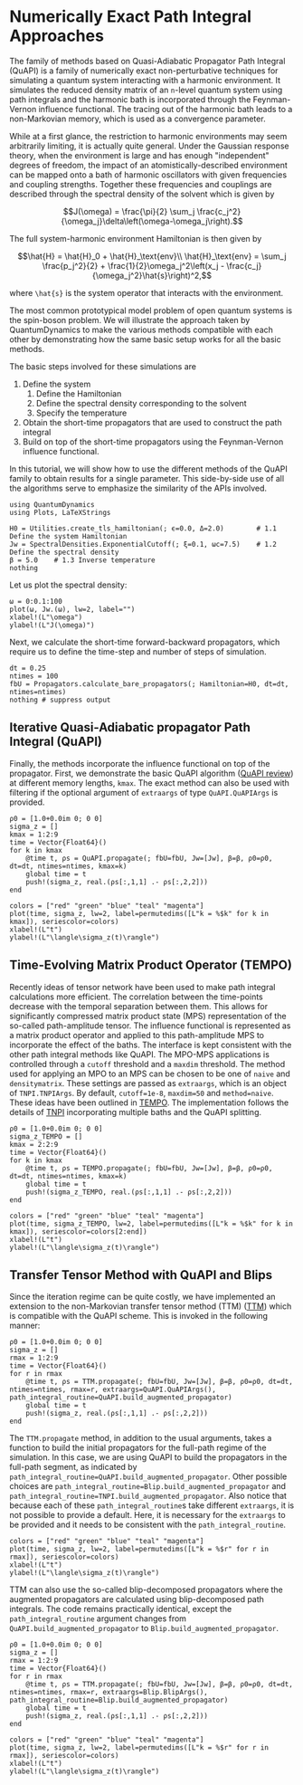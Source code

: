 # Numerically Exact Path Integral Approaches

The family of methods based on Quasi-Adiabatic Propagator Path Integral (QuAPI) is a family of numerically exact non-perturbative techniques for simulating a quantum system interacting with a harmonic environment. It simulates the reduced density matrix of an `n`-level quantum system using path integrals and the harmonic bath is incorporated through the Feynman-Vernon influence functional. The tracing out of the harmonic bath leads to a non-Markovian memory, which is used as a convergence parameter.

While at a first glance, the restriction to harmonic environments may seem arbitrarily limiting, it is actually quite general. Under the Gaussian response theory, when the environment is large and has enough "independent" degrees of freedom, the impact of an atomistically-described environment can be mapped onto a bath of harmonic oscillators with given frequencies and coupling strengths. Together these frequencies and couplings are described through the spectral density of the solvent which is given by
```math
J(\omega) = \frac{\pi}{2} \sum_j \frac{c_j^2}{\omega_j}\delta\left(\omega-\omega_j\right).
```
The full system-harmonic environment Hamiltonian is then given by
```math
\hat{H} = \hat{H}_0 + \hat{H}_\text{env}\\
\hat{H}_\text{env} = \sum_j \frac{p_j^2}{2} + \frac{1}{2}\omega_j^2\left(x_j - \frac{c_j}{\omega_j^2}\hat{s}\right)^2,
```
where ``\hat{s}`` is the system operator that interacts with the environment.

The most common prototypical model problem of open quantum systems is the spin-boson problem. We will illustrate the approach taken by QuantumDynamics to make the various methods compatible with each other by demonstrating how the same basic setup works for all the basic methods.

The basic steps involved for these simulations are

1. Define the system
    1. Define the Hamiltonian
    2. Define the spectral density corresponding to the solvent
    3. Specify the temperature
2. Obtain the short-time propagators that are used to construct the path integral
3. Build on top of the short-time propagators using the Feynman-Vernon influence functional.

In this tutorial, we will show how to use the different methods of the QuAPI family to obtain results for a single parameter. This side-by-side use of all the algorithms serve to emphasize the similarity of the APIs involved.

```@example quapi_eg1
using QuantumDynamics
using Plots, LaTeXStrings

H0 = Utilities.create_tls_hamiltonian(; ϵ=0.0, Δ=2.0)        # 1.1 Define the system Hamiltonian
Jw = SpectralDensities.ExponentialCutoff(; ξ=0.1, ωc=7.5)    # 1.2 Define the spectral density
β = 5.0    # 1.3 Inverse temperature
nothing
```

Let us plot the spectral density:
```@example quapi_eg1
ω = 0:0.1:100
plot(ω, Jw.(ω), lw=2, label="")
xlabel!(L"\omega")
ylabel!(L"J(\omega)")
```

Next, we calculate the short-time forward-backward propagators, which require us to define the time-step and number of steps of simulation.
```@example quapi_eg1
dt = 0.25
ntimes = 100
fbU = Propagators.calculate_bare_propagators(; Hamiltonian=H0, dt=dt, ntimes=ntimes)
nothing # suppress output
```

## Iterative Quasi-Adiabatic propagator Path Integral (QuAPI)
Finally, the methods incorporate the influence functional on top of the propagator. First, we demonstrate the basic QuAPI algorithm ([QuAPI review](https://doi.org/10.1063/1.531046)) at different memory lengths, `kmax`. The exact method can also be used with filtering if the optional argument of `extraargs` of type `QuAPI.QuAPIArgs` is provided.
```@example quapi_eg1
ρ0 = [1.0+0.0im 0; 0 0]
sigma_z = []
kmax = 1:2:9
time = Vector{Float64}()
for k in kmax
    @time t, ρs = QuAPI.propagate(; fbU=fbU, Jw=[Jw], β=β, ρ0=ρ0, dt=dt, ntimes=ntimes, kmax=k)
    global time = t
    push!(sigma_z, real.(ρs[:,1,1] .- ρs[:,2,2]))
end
```
```@example quapi_eg1
colors = ["red" "green" "blue" "teal" "magenta"]
plot(time, sigma_z, lw=2, label=permutedims([L"k = %$k" for k in kmax]), seriescolor=colors)
xlabel!(L"t")
ylabel!(L"\langle\sigma_z(t)\rangle")
```

## Time-Evolving Matrix Product Operator (TEMPO)
Recently ideas of tensor network have been used to make path integral calculations more efficient. The correlation between the time-points decrease with the temporal separation between them. This allows for significantly compressed matrix product state (MPS) representation of the so-called path-amplitude tensor. The influence functional is represented as a matrix product operator and applied to this path-amplitude MPS to incorporate the effect of the baths. The interface is kept consistent with the other path integral methods like QuAPI. The MPO-MPS applications is controlled through a `cutoff` threshold and a `maxdim` threshold. The method used for applying an MPO to an MPS can be chosen to be one of `naive` and `densitymatrix`. These settings are passed as `extraargs`, which is an object of `TNPI.TNPIArgs`. By default, `cutoff=1e-8`, `maxdim=50` and `method=naive`. These ideas have been outlined in [TEMPO](https://dx.doi.org/10.1038/s41467-018-05617-3). The implementation follows the details of [TNPI](https://arxiv.org/abs/2106.12523) incorporating multiple baths and the QuAPI splitting.

```@example quapi_eg1
ρ0 = [1.0+0.0im 0; 0 0]
sigma_z_TEMPO = []
kmax = 2:2:9
time = Vector{Float64}()
for k in kmax
    @time t, ρs = TEMPO.propagate(; fbU=fbU, Jw=[Jw], β=β, ρ0=ρ0, dt=dt, ntimes=ntimes, kmax=k)
    global time = t
    push!(sigma_z_TEMPO, real.(ρs[:,1,1] .- ρs[:,2,2]))
end
```
```@example quapi_eg1
colors = ["red" "green" "blue" "teal" "magenta"]
plot(time, sigma_z_TEMPO, lw=2, label=permutedims([L"k = %$k" for k in kmax]), seriescolor=colors[2:end])
xlabel!(L"t")
ylabel!(L"\langle\sigma_z(t)\rangle")
```

## Transfer Tensor Method with QuAPI and Blips
Since the iteration regime can be quite costly, we have implemented an extension to the non-Markovian transfer tensor method (TTM) ([TTM](https://link.aps.org/doi/10.1103/PhysRevLett.112.110401)) which is compatible with the QuAPI scheme. This is invoked in the following manner:
```@example quapi_eg1
ρ0 = [1.0+0.0im 0; 0 0]
sigma_z = []
rmax = 1:2:9
time = Vector{Float64}()
for r in rmax
    @time t, ρs = TTM.propagate(; fbU=fbU, Jw=[Jw], β=β, ρ0=ρ0, dt=dt, ntimes=ntimes, rmax=r, extraargs=QuAPI.QuAPIArgs(), path_integral_routine=QuAPI.build_augmented_propagator)
    global time = t
    push!(sigma_z, real.(ρs[:,1,1] .- ρs[:,2,2]))
end
```
The `TTM.propagate` method, in addition to the usual arguments, takes a function to build the initial propagators for the full-path regime of the simulation. In this case, we are using QuAPI to build the propagators in the full-path segment, as indicated by `path_integral_routine=QuAPI.build_augmented_propagator`. Other possible choices are `path_integral_routine=Blip.build_augmented_propagator` and `path_integral_routine=TNPI.build_augmented_propagator`. Also notice that because each of these `path_integral_routine`s take different `extraargs`, it is not possible to provide a default. Here, it is necessary for the `extraargs` to be provided and it needs to be consistent with the `path_integral_routine`.
```@example quapi_eg1
colors = ["red" "green" "blue" "teal" "magenta"]
plot(time, sigma_z, lw=2, label=permutedims([L"k = %$r" for r in rmax]), seriescolor=colors)
xlabel!(L"t")
ylabel!(L"\langle\sigma_z(t)\rangle")
```

TTM can also use the so-called blip-decomposed propagators where the augmented propagators are calculated using blip-decomposed path integrals. The code remains practically identical, except the `path_integral_routine` argument changes from `QuAPI.build_augmented_propagator` to `Blip.build_augmented_propagator`.
```@example quapi_eg1
ρ0 = [1.0+0.0im 0; 0 0]
sigma_z = []
rmax = 1:2:9
time = Vector{Float64}()
for r in rmax
    @time t, ρs = TTM.propagate(; fbU=fbU, Jw=[Jw], β=β, ρ0=ρ0, dt=dt, ntimes=ntimes, rmax=r, extraargs=Blip.BlipArgs(), path_integral_routine=Blip.build_augmented_propagator)
    global time = t
    push!(sigma_z, real.(ρs[:,1,1] .- ρs[:,2,2]))
end
```
```@example quapi_eg1
colors = ["red" "green" "blue" "teal" "magenta"]
plot(time, sigma_z, lw=2, label=permutedims([L"k = %$r" for r in rmax]), seriescolor=colors)
xlabel!(L"t")
ylabel!(L"\langle\sigma_z(t)\rangle")
```
